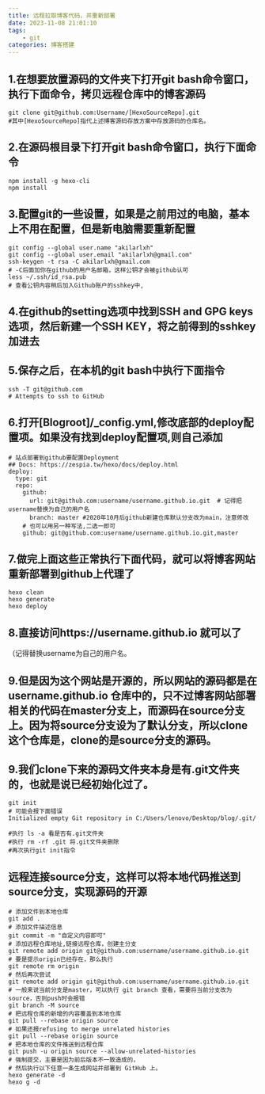```yaml
---
title: 远程拉取博客代码，并重新部署
date: 2023-11-08 21:01:10
tags: 
    - git
categories: 博客搭建
---
```


## 1.在想要放置源码的文件夹下打开git bash命令窗口，执行下面命令，拷贝远程仓库中的博客源码
```
git clone git@github.com:Username/[HexoSourceRepo].git
#其中[HexoSourceRepo]指代上述博客源码存放方案中存放源码的仓库名。
```

## 2.在源码根目录下打开git bash命令窗口，执行下面命令
```
npm install -g hexo-cli
npm install
```

## 3.配置git的一些设置，如果是之前用过的电脑，基本上不用在配置，但是新电脑需要重新配置
```
git config --global user.name "akilarlxh"
git config --global user.email "akilarlxh@gmail.com"
ssh-keygen -t rsa -C akilarlxh@gmail.com
# -C后面加你在github的用户名邮箱，这样公钥才会被github认可
less ~/.ssh/id_rsa.pub
# 查看公钥内容稍后加入Github账户的sshkey中,
```

## 4.在github的setting选项中找到SSH and GPG keys选项，然后新建一个SSH KEY，将之前得到的sshkey加进去

## 5.保存之后，在本机的git bash中执行下面指令
```
ssh -T git@github.com
# Attempts to ssh to GitHub
```
## 6.打开[Blogroot]/_config.yml,修改底部的deploy配置项。如果没有找到deploy配置项,则自己添加
```
# 站点部署到github要配置Deployment
## Docs: https://zespia.tw/hexo/docs/deploy.html
deploy:
  type: git
  repo:
    github:
      url: git@github.com:username/username.github.io.git  # 记得把username替换为自己的用户名
      branch: master #2020年10月后github新建仓库默认分支改为main，注意修改
    # 也可以用另一种写法,二选一即可
    github: git@github.com:username/username.github.io.git,master
```

## 7.做完上面这些正常执行下面代码，就可以将博客网站重新部署到github上代理了
```
hexo clean
hexo generate
hexo deploy
```

## 8.直接访问https://username.github.io 就可以了
（记得替换username为自己的用户名。

## 9.但是因为这个网站是开源的，所以网站的源码都是在 username.github.io 仓库中的，只不过博客网站部署相关的代码在master分支上，而源码在source分支上。因为将source分支设为了默认分支，所以clone这个仓库是，clone的是source分支的源码。

## 9.我们clone下来的源码文件夹本身是有.git文件夹的，也就是说已经初始化过了。
```
git init
# 可能会报下面错误
Initialized empty Git repository in C:/Users/lenovo/Desktop/blog/.git/

#执行 ls -a 看是否有.git文件夹
#执行 rm -rf .git 将.git文件夹删除
#再次执行git init指令
```

## 远程连接source分支，这样可以将本地代码推送到source分支，实现源码的开源
```
# 添加文件到本地仓库
git add .
# 添加文件描述信息
git commit -m "自定义内容即可"
# 添加远程仓库地址,链接远程仓库，创建主分支
git remote add origin git@github.com:username/username.github.io.git
# 要是提示origin已经存在，那么执行
git remote rm origin
# 然后再次尝试
git remote add origin git@github.com:username/username.github.io.git
# 一般来说当前分支是master，可以执行 git branch 查看，需要将当前分支改为source，否则push时会报错
git branch -M source
# 把远程仓库的新增的内容覆盖到本地仓库
git pull --rebase origin source
# 如果还报refusing to merge unrelated histories
git pull --rebase origin source 
# 把本地仓库的文件推送到远程仓库
git push -u origin source --allow-unrelated-histories
# 强制提交，主要是因为前后版本不一致造成的，
# 然后执行以下任意一条生成网站并部署到 GitHub 上。
hexo generate -d
hexo g -d
```
